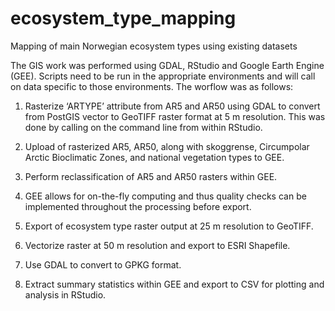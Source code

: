 # ecosystem_type_mapping
Mapping of main Norwegian ecosystem types using existing datasets

The GIS work was performed using GDAL, RStudio and Google Earth Engine (GEE). Scripts need to be run in the appropriate environments and will call on data specific to those environments. The worflow was as follows: 

1. Rasterize ‘ARTYPE’ attribute from AR5 and AR50 using GDAL to convert from PostGIS vector to GeoTIFF raster format at 5 m resolution. This was done by calling on the command line from within RStudio. 

2. Upload of rasterized AR5, AR50, along with skoggrense, Circumpolar Arctic Bioclimatic Zones, and national vegetation types to GEE. 

3. Perform reclassification of AR5 and AR50 rasters within GEE. 

4. GEE allows for on-the-fly computing and thus quality checks can be implemented throughout the processing before export. 

5. Export of ecosystem type raster output at 25 m resolution to GeoTIFF. 

6. Vectorize raster at 50 m resolution and export to ESRI Shapefile. 

7. Use GDAL to convert to GPKG format. 

8. Extract summary statistics within GEE and export to CSV for plotting and analysis in RStudio. 
